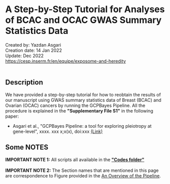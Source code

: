 # A Step-by-Step Tutorial for Analyses of BCAC and OCAC GWAS Summary Statistics Data
Created by: Yazdan Asgari<br>
Creation date: 14 Jan 2022<br>
Update: Dec 2022<br>
https://cesp.inserm.fr/en/equipe/exposome-and-heredity
<br>
<br>

## Description
We have provided a step-by-step tutorial for how to reobtain the results of our manuscript using GWAS summary statistics data of Breast (BCAC) and Ovarian (OCAC) cancers by running the GCPBayes Pipeline. All the procedure is explained in the **"Supplementary File S1"** in the following paper:
<br>
- Asgari et al., "GCPBayes Pipeline: a tool for exploring pleiotropy at gene-level", xxxx. xxx x;x(x), doi:xxx [(Link)](https://..../)

## Some NOTES
**IMPORTANT NOTE 1:** All scripts all available in the [**"Codes folder"**](../0_Codes/Source_Codes)
<br><br>
**IMPORTANT NOTE 2:** The Section names that are mentioned in this page are correspondence to Figure provided in the [An Overview of the Pipeline](../README.md#An-Overview-of-the-Pipeline).
<br>


